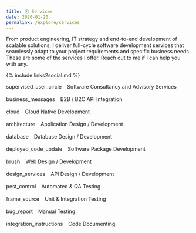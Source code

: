 ```yaml
---
title: 🕙 Services
date: 2020-01-20
permalink: /explore/services
---
```


From product engineering, IT strategy and end-to-end development of scalable solutions, I deliver full-cycle software development services that seamlessly adapt to your project requirements and specific business needs. <br/>
These are some of the services I offer. Reach out to me if I can help you with any.

{% include links2social.md %}

<div>
	<div class="chip">
		<span class="icon icon--leadind">
			<span class="material-symbols-outlined"> supervised_user_circle </span>
		</span>
		<span> &ensp; Software Consultancy and Advisory Services </span>
	</div> 
	<br/>
	<div class="chip">
		<span class="icon icon--leadind">
			<span class="material-symbols-outlined"> business_messages </span>
			<!-- <span class="material-symbols-outlined"> currency_exchange </span> -->
		</span>
		<span> &ensp; B2B / B2C API Integration </span>
	</div> 
	<br/>
	<div class="chip">
		<span class="icon icon--leadind">
			<span class="material-symbols-outlined"> cloud </span>
		</span>
		<span> &ensp; Cloud Native Development </span>
	</div> 
	<br/>
	<div class="chip">
		<span class="icon icon--leadind">
			<span class="material-symbols-outlined"> architecture </span>
		</span>
		<span> &ensp; Application Design / Development </span>
	</div> 
	<br/>
	<div class="chip">
		<span class="icon icon--leadind">
			<span class="material-symbols-outlined"> database </span> 
		</span>
		<span> &ensp; Database Design / Development </span>
	</div> 
	<br/>
	<div class="chip">
		<span class="icon icon--leadind">
			<!-- <span class="material-symbols-outlined"> sdk </span>  -->
			<span class="material-symbols-outlined"> deployed_code_update </span>
		</span>
		<span> &ensp; Software Package Development </span>
	</div> 
	<br/>
	<div class="chip">
		<span class="icon icon--leadind">
			<span class="material-symbols-outlined"> brush </span>
		</span>
		<span> &ensp; Web Design / Development </span>
	</div> 
	<br/>
	<div class="chip">
		<span class="icon icon--leadind">
			<span class="material-symbols-outlined"> design_services </span> 
		</span>
		<span> &ensp; API Design / Development </span>
	</div> 
	<br/>
	<div class="chip">
		<span class="icon icon--leadind">
			<span class="material-symbols-outlined"> pest_control </span>
		</span>
		<span> &ensp; Automated & QA Testing </span>
	</div> 
	<br/>
	<div class="chip">
		<span class="icon icon--leadind">
			<span class="material-symbols-outlined"> frame_source </span>
		</span>
		<span> &ensp; Unit & Integration Testing </span>
	</div> 
	<br/>
	<div class="chip">
		<span class="icon icon--leadind">
			<span class="material-symbols-outlined"> bug_report </span>
		</span>
		<span> &ensp; Manual Testing </span>
	</div> 
	<br/>
	<div class="chip">
		<span class="icon icon--leadind">
			<span class="material-symbols-outlined"> integration_instructions </span>
		</span>
		<span> &ensp; Code Documenting </span>
	</div> 
	<br/>
</div>
